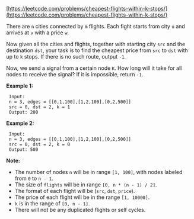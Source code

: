 [https://leetcode.com/problems/cheapest-flights-within-k-stops/](https://leetcode.com/problems/cheapest-flights-within-k-stops/)

There are `n` cities connected by `m` flights. Each fight starts from city `u` and arrives at `v` with a price `w`.

Now given all the cities and flights, together with starting city `src` and the destination `dst`, your task is to find the cheapest price from `src` to `dst` with up to `k` stops. If there is no such route, output `-1`.

Now, we send a signal from a certain node `K`. How long will it take for all nodes to receive the signal? If it is impossible, return `-1`.

**Example 1:**
```
 Input: 
 n = 3, edges = [[0,1,100],[1,2,100],[0,2,500]]
 src = 0, dst = 2, k = 1
 Output: 200
```

**Example 2:**
```
 Input: 
 n = 3, edges = [[0,1,100],[1,2,100],[0,2,500]]
 src = 0, dst = 2, k = 0
 Output: 500
```

**Note:**
* The number of nodes `n` will be in range `[1, 100]`, with nodes labeled from `0` to `n - 1`.
* The size of `flights` will be in range `[0, n * (n - 1) / 2]`.
* The format of each flight will be (`src`, `dst`, `price`).
* The price of each flight will be in the range `[1, 10000]`.
* `k` is in the range of `[0, n - 1]`.
* There will not be any duplicated flights or self cycles.
